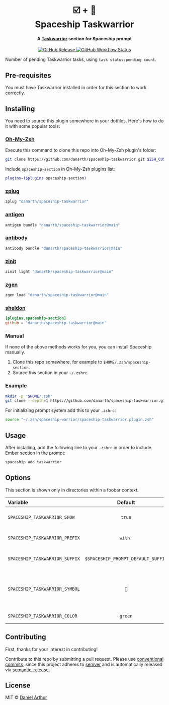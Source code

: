 <h1 align="center">
  ☑️  + 🚀
  <br>Spaceship Taskwarrior<br>
</h1>

<h4 align="center">
  A <a href="https://taskwarrior.org" target="_blank">Taskwarrior</a> section for Spaceship prompt
</h4>

<p align="center">
  <a href="https://github.com/danarth/spaceship-taskwarrior/releases">
    <img src="https://img.shields.io/github/v/release/danarth/spaceship-taskwarrior.svg?style=flat-square"
      alt="GitHub Release" />
  </a>

  <a href="https://github.com/danarth/spaceship-taskwarrior/actions">
    <img src="https://img.shields.io/github/actions/workflow/status/danarth/spaceship-taskwarrior/ci.yaml?style=flat-square"
      alt="GitHub Workflow Status" />
  </a>
</p>

Number of pending Taskwarrior tasks, using `task status:pending count`.

## Pre-requisites

You must have Taskwarrior installed in order for this section to work correctly.

## Installing

You need to source this plugin somewhere in your dotfiles. Here's how to do it with some popular tools:

### [Oh-My-Zsh]

Execute this command to clone this repo into Oh-My-Zsh plugin's folder:

```zsh
git clone https://github.com/danarth/spaceship-taskwarrior.git $ZSH_CUSTOM/plugins/spaceship-section
```

Include `spaceship-section` in Oh-My-Zsh plugins list:

```zsh
plugins=($plugins spaceship-section)
```

### [zplug]

```zsh
zplug "danarth/spaceship-taskwarrior"
```

### [antigen]

```zsh
antigen bundle "danarth/spaceship-taskwarrior@main"
```

### [antibody]

```zsh
antibody bundle "danarth/spaceship-taskwarrior@main"
```

### [zinit]

```zsh
zinit light "danarth/spaceship-taskwarrior@main"
```

### [zgen]

```zsh
zgen load "danarth/spaceship-taskwarrior@main"
```

### [sheldon]

```toml
[plugins.spaceship-section]
github = "danarth/spaceship-taskwarrior@main"
```

### Manual

If none of the above methods works for you, you can install Spaceship manually.

1. Clone this repo somewhere, for example to `$HOME/.zsh/spaceship-section`.
2. Source this section in your `~/.zshrc`.

### Example

```zsh
mkdir -p "$HOME/.zsh"
git clone --depth=1 https://github.com/danarth/spaceship-taskwarrior.git "$HOME/.zsh/spaceship-warrior"
```

For initializing prompt system add this to your `.zshrc`:

```zsh title=".zshrc"
source "~/.zsh/spaceship-warrior/spaceship-taskwarrior.plugin.zsh"
```

## Usage

After installing, add the following line to your `.zshrc` in order to include Ember section in the prompt:

```zsh
spaceship add taskwarrior
```

## Options

This section is shown only in directories within a foobar context.

| Variable                   |              Default               | Meaning                              |
| :------------------------- | :--------------------------------: | ------------------------------------ |
| `SPACESHIP_TASKWARRIOR_SHOW`   |               `true`               | Show current section                 |
| `SPACESHIP_TASKWARRIOR_PREFIX` | `with ` | Prefix before section                |
| `SPACESHIP_TASKWARRIOR_SUFFIX` | `$SPACESHIP_PROMPT_DEFAULT_SUFFIX` | Suffix after section                 |
| `SPACESHIP_TASKWARRIOR_SYMBOL` |               `󰱒`                | Character to be shown before number of tasks |
| `SPACESHIP_TASKWARRIOR_COLOR`  |             `green`               | Color of section                     |

## Contributing

First, thanks for your interest in contributing!

Contribute to this repo by submitting a pull request. Please use [conventional commits](https://www.conventionalcommits.org/), since this project adheres to [semver](https://semver.org/) and is automatically released via [semantic-release](https://github.com/semantic-release/semantic-release).

## License

MIT © [Daniel Arthur](https://danielarthur.uk)

<!-- References -->

[Oh-My-Zsh]: https://ohmyz.sh/
[zplug]: https://github.com/zplug/zplug
[antigen]: https://antigen.sharats.me/
[antibody]: https://getantibody.github.io/
[zinit]: https://github.com/zdharma/zinit
[zgen]: https://github.com/tarjoilija/zgen
[sheldon]: https://sheldon.cli.rs/
